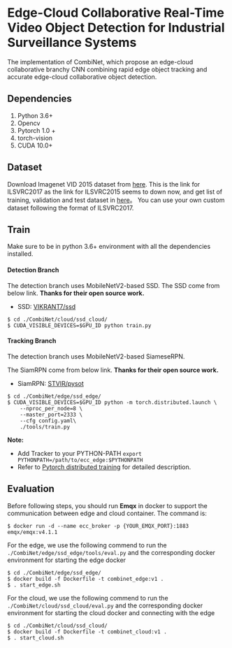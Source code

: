 # Edge-Cloud Collaborative Real-Time Video Object Detection for Industrial Surveillance Systems
The implementation of CombiNet, which propose an edge-cloud collaborative branchy CNN combining rapid edge object tracking and accurate edge-cloud collaborative object detection.


## Dependencies

1. Python 3.6+
2. Opencv
3. Pytorch 1.0 +
4. torch-vision
5. CUDA 10.0+



## Dataset

Download Imagenet VID 2015 dataset from [here](http://bvisionweb1.cs.unc.edu/ILSVRC2017/download-videos-1p39.php). This is the link for ILSVRC2017 as the link for ILSVRC2015 seems to down now, and get list of training, validation and test dataset in [here](https://drive.google.com/drive/folders/1g_d0Cok10C035IM-csxj5Y_3nh-qYG3x?usp=sharing)。
You can use your own custom dataset following the format of ILSVRC2017.


## Train

Make sure to be in python 3.6+ environment with all the dependencies installed. 

#### Detection Branch

The detection branch uses MobileNetV2-based SSD. 
The SSD come from below link. **Thanks for their open source work.**

- SSD:  [VIKRANT7/ssd](https://github.com/vikrant7/pytorch-looking-fast-and-slow)

```
$ cd ./CombiNet/cloud/ssd_cloud/
$ CUDA_VISIBLE_DEVICES=$GPU_ID python train.py 
```


#### Tracking Branch

The detection branch uses MobileNetV2-based SiameseRPN. 

The SiamRPN come from below link. **Thanks for their open source work.**

- SiamRPN:  [STVIR/pysot](https://github.com/STVIR/pysot)



```
$ cd ./CombiNet/edge/ssd_edge/
$ CUDA_VISIBLE_DEVICES=$GPU_ID python -m torch.distributed.launch \
    --nproc_per_node=8 \
    --master_port=2333 \
    --cfg config.yaml\
    ./tools/train.py 
```

**Note:**

- Add Tracker to your PYTHON-PATH  `export PYTHONPATH=/path/to/ecc_edge:$PYTHONPATH`
- Refer to [Pytorch distributed training](https://pytorch.org/docs/stable/distributed.html) for detailed description.


## Evaluation

Before following steps, you should run **Emqx**  in docker to support the communication between edge and cloud container. The command is: 

```
$ docker run -d --name ecc_broker -p {YOUR_EMQX_PORT}:1883 emqx/emqx:v4.1.1
```

For the edge, we use the following commend to run the `./CombiNet/edge/ssd_edge/tools/eval.py` and the corresponding docker environment for starting the edge docker

```
$ cd ./CombiNet/edge/ssd_edge/
$ docker build -f Dockerfile -t combinet_edge:v1 .
$ . start_edge.sh
```

For the cloud, we use the following commend to run the `./CombiNet/cloud/ssd_cloud/eval.py` and the corresponding docker environment for starting the cloud docker and connecting with the edge

```
$ cd ./CombiNet/cloud/ssd_cloud/
$ docker build -f Dockerfile -t combinet_cloud:v1 .
$ . start_cloud.sh
```

